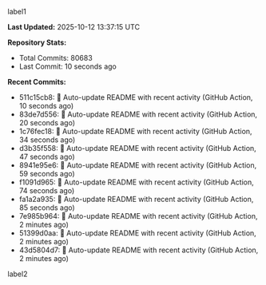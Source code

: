
label1 
<!-- ACTIVITY_START -->
**Last Updated:** 2025-10-12 13:37:15 UTC

**Repository Stats:**
- Total Commits: 80683
- Last Commit: 10 seconds ago

**Recent Commits:**
- 511c15cb8: 🤖 Auto-update README with recent activity (GitHub Action, 10 seconds ago)
- 83de7d556: 🤖 Auto-update README with recent activity (GitHub Action, 20 seconds ago)
- 1c76fec18: 🤖 Auto-update README with recent activity (GitHub Action, 34 seconds ago)
- d3b35f558: 🤖 Auto-update README with recent activity (GitHub Action, 47 seconds ago)
- 8941e95e6: 🤖 Auto-update README with recent activity (GitHub Action, 59 seconds ago)
- f1091d965: 🤖 Auto-update README with recent activity (GitHub Action, 74 seconds ago)
- fa1a2a935: 🤖 Auto-update README with recent activity (GitHub Action, 85 seconds ago)
- 7e985b964: 🤖 Auto-update README with recent activity (GitHub Action, 2 minutes ago)
- 51399d0aa: 🤖 Auto-update README with recent activity (GitHub Action, 2 minutes ago)
- 43d5804d7: 🤖 Auto-update README with recent activity (GitHub Action, 2 minutes ago)
<!-- ACTIVITY_END -->

label2
